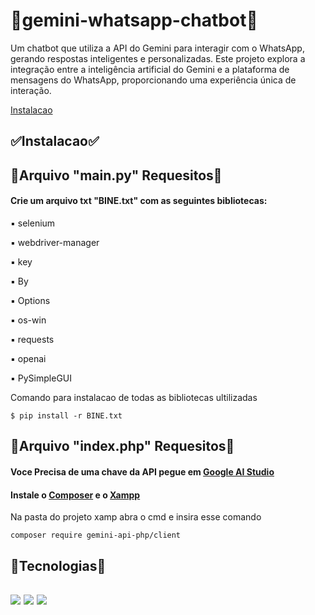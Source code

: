 <h1>🤖gemini-whatsapp-chatbot🤖</h1>
<p></p>Um chatbot que utiliza a API do Gemini para interagir com o WhatsApp, gerando respostas inteligentes e personalizadas. Este projeto explora a integração entre a inteligência artificial do Gemini e a plataforma de mensagens do WhatsApp, proporcionando uma experiência única de interação.
</p>

<a href="#instalacao">Instalacao</a>

<h2 id = "instalacao">✅Instalacao✅</h2>
<div>
  <h2>🐍Arquivo "main.py" Requesitos🐍</h2>
  <h4>Crie um arquivo txt "BINE.txt" com as seguintes bibliotecas:</h4>
  <p>▪️ selenium</p>
  <p>▪️ webdriver-manager</p>
  <p>▪️ key</p>
  <p>▪️ By</p>
  <p>▪️ Options</p>
  <p>▪️ os-win</p>
  <p>▪️ requests</p>
  <p>▪️ openai</p>
  <p>▪️ PySimpleGUI</p>
  
  Comando para instalacao de todas as bibliotecas ultilizadas
  ```shell
  $ pip install -r BINE.txt
  ```

  
</div>

<div>
  <h2>🐘Arquivo "index.php" Requesitos🐘</h2>
  <h4> Voce Precisa de uma chave da API pegue em <a href="https://makersuite.google.com/">Google AI Studio</a></h4>  
  <h4>Instale o <a href="https://getcomposer.org/download/">Composer</a> e o <a href="https://www.apachefriends.org/pt_br/index.html">Xampp</a></h4>

  Na pasta do projeto xamp abra o cmd e insira esse comando
  ```shell
  composer require gemini-api-php/client
  ```

</div>


<h2>🐍Tecnologias🐘<h2>
<img src="https://img.shields.io/badge/Python-3776AB?style=for-the-badge&logo=python&logoColor=white" />
<img src="https://img.shields.io/badge/PHP-777BB4?style=for-the-badge&logo=php&logoColor=white"/>
<img src="https://img.shields.io/badge/MySQL-00000F?style=for-the-badge&logo=mysql&logoColor=white" />
